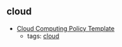 cloud 
---
* [Cloud Computing Policy Template](http://www.itmanagerdaily.com/cloud-computing-policy-template/)
    * tags: [cloud](../tags/cloud.md)
